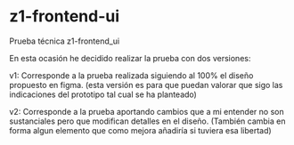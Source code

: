 # z1-frontend-ui
Prueba técnica z1-frontend_ui

En esta ocasión he decidido realizar la prueba con dos versiones:

v1: Corresponde a la prueba realizada siguiendo al 100% el diseño propuesto en figma.
(esta versión es para que puedan valorar que sigo las indicaciones del prototipo tal cual se ha planteado)

v2: Corresponde a la prueba aportando cambios que a mi entender no son sustanciales pero que modifican detalles en el diseño.
(También cambia en forma algun elemento que como mejora añadiría si tuviera esa libertad)
